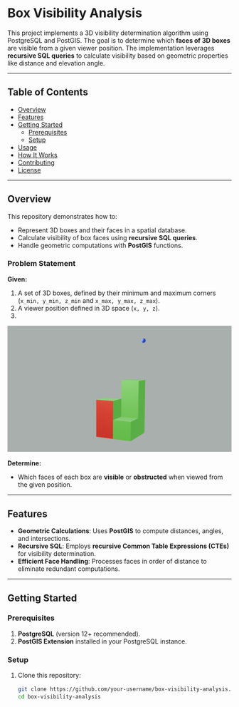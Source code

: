 # Box Visibility Analysis

This project implements a 3D visibility determination algorithm using PostgreSQL and PostGIS. The goal is to determine which **faces of 3D boxes** are visible from a given viewer position. The implementation leverages **recursive SQL queries** to calculate visibility based on geometric properties like distance and elevation angle.

---

## Table of Contents

- [Overview](#overview)
- [Features](#features)
- [Getting Started](#getting-started)
  - [Prerequisites](#prerequisites)
  - [Setup](#setup)
- [Usage](#usage)
- [How It Works](#how-it-works)
- [Contributing](#contributing)
- [License](#license)

---

## Overview

This repository demonstrates how to:

- Represent 3D boxes and their faces in a spatial database.
- Calculate visibility of box faces using **recursive SQL queries**.
- Handle geometric computations with **PostGIS** functions.

### Problem Statement

**Given:**
1. A set of 3D boxes, defined by their minimum and maximum corners (`x_min, y_min, z_min` and `x_max, y_max, z_max`).
2. A viewer position defined in 3D space (`x, y, z`).
3. 
![Example Image](/blendVis.png)

**Determine:**
- Which faces of each box are **visible** or **obstructed** when viewed from the given position.

---

## Features

- **Geometric Calculations**: Uses **PostGIS** to compute distances, angles, and intersections.
- **Recursive SQL**: Employs **recursive Common Table Expressions (CTEs)** for visibility determination.
- **Efficient Face Handling**: Processes faces in order of distance to eliminate redundant computations.

---

## Getting Started

### Prerequisites

1. **PostgreSQL** (version 12+ recommended).
2. **PostGIS Extension** installed in your PostgreSQL instance.

### Setup

1. Clone this repository:
   ```bash
   git clone https://github.com/your-username/box-visibility-analysis.git
   cd box-visibility-analysis
